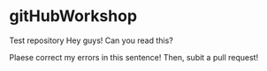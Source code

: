 # gitHubWorkshop
Test repository
Hey guys!
Can you read this?

Plaese correct my errors in this sentence! Then, subit a pull request!
